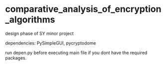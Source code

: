 # comparative_analysis_of_encryption_algorithms
design phase of SY minor project

dependencies: PySimpleGUI, pycryptodome

run depen.py before executing main file if you dont have the required packages.
